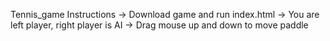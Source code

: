 Tennis_game
Instructions
-> Download game and run index.html
-> You are left player, right player is AI
-> Drag mouse up and down to move paddle
